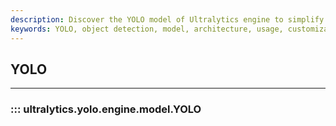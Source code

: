 ```yaml
---
description: Discover the YOLO model of Ultralytics engine to simplify your object detection tasks with state-of-the-art models.
keywords: YOLO, object detection, model, architecture, usage, customization, Ultralytics Docs
---
```


## YOLO
---
### ::: ultralytics.yolo.engine.model.YOLO
<br><br>
